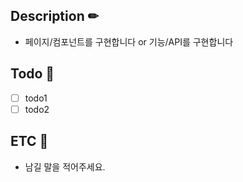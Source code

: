 ## Description ✏

- 페이지/컴포넌트를 구현합니다 or 기능/API를 구현합니다

## Todo 📝

- [ ] todo1
- [ ] todo2

## ETC 📌

- 남길 말을 적어주세요.